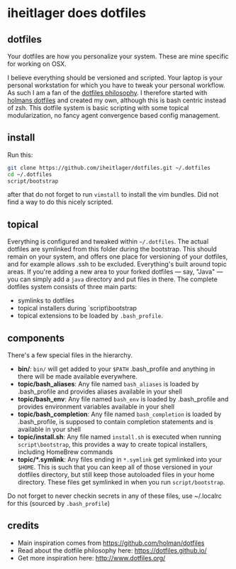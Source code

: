 # iheitlager does dotfiles

## dotfiles

Your dotfiles are how you personalize your system. These are mine specific for working on OSX.

I believe everything should be versioned and scripted.  Your laptop is your personal workstation for which you have to tweak your personal workflow. As such I am a fan of the [dotfiles philosophy](https://dotfiles.github.io/). 
I therefore started with [holmans dotfiles](https://github.com/holman/dotfiles) and created my own, although this is bash centric instead of zsh.
This dotfile system is basic scripting with some topical modularization, no fancy agent convergence based config management.

## install

Run this:

```sh
git clone https://github.com/iheitlager/dotfiles.git ~/.dotfiles
cd ~/.dotfiles
script/bootstrap
```
after that do not forget to run `vimstall` to install the vim bundles. Did not find a way to do this nicely scripted.

## topical

Everything is configured and tweaked within `~/.dotfiles`. The actual dotfiles are symlinked from this folder during the bootstrap.
This should remain on your system, and offers one place for versioning of your dotfiles, and for example allows .ssh to be excluded.
Everything's built around topic areas. If you're adding a new area to your
forked dotfiles — say, "Java" — you can simply add a `java` directory and put files in there. 
The complete dotfiles system consists of three main parts:
- symlinks to dotfiles
- topical installers during `script\bootstrap
- topical extensions to be loaded by `.bash_profile`.


## components

There's a few special files in the hierarchy.

- **bin/**: `bin/` will get added to your `$PATH` .bash_profile and anything in there will be made available everywhere.
- **topic/bash_aliases**: Any file named `bash_aliases` is loaded by .bash_profile and provides aliases available in your shell
- **topic/bash_env**: Any file named `bash_env` is loaded by .bash_profile and provides environment variables available in your shell
- **topic/bash_completion**: Any file named `bash_completion` is loaded by .bash_profile, is supposed to contain completion statements and is available in your shell
- **topic/install.sh**: Any file named `install.sh` is executed when running `script\bootstrap`, this provides a way to create topical installers, including HomeBrew commands
- **topic/\*.symlink**: Any files ending in `*.symlink` get symlinked into
  your `$HOME`. This is such that you can keep all of those versioned in your dotfiles directory, 
  but still keep those autoloaded files in your home directory. These files get
  symlinked in when you run `script/bootstrap`.

Do not forget to never checkin secrets in any of these files, use ~/.localrc for this (sourced by `.bash_profile`)

## credits
- Main inspiration comes from https://github.com/holman/dotfiles
- Read about the dotfile philosophy here: https://dotfiles.github.io/
- Get more inspiration here: http://www.dotfiles.org/
